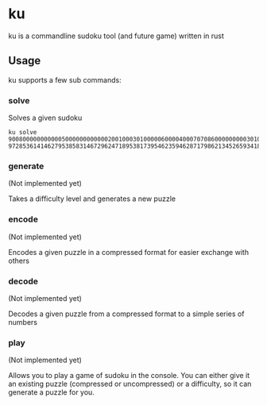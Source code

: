 # ku

ku is a commandline sudoku tool (and future game) written in rust

## Usage

ku supports a few sub commands:

### solve

Solves a given sudoku

```
ku solve 900800000000000500000000000020010003010000060000400070708600000000030100400000200
972853614146279538583146729624718953817395462359462871798621345265934187431587296
```

### generate

(Not implemented yet)

Takes a difficulty level and generates a new puzzle

### encode

(Not implemented yet)

Encodes a given puzzle in a compressed format for easier exchange with others

### decode

(Not implemented yet)

Decodes a given puzzle from a compressed format to a simple series of numbers

### play

(Not implemented yet)

Allows you to play a game of sudoku in the console. You can either give it an existing puzzle (compressed or
uncompressed) or a difficulty, so it can generate a puzzle for you.
